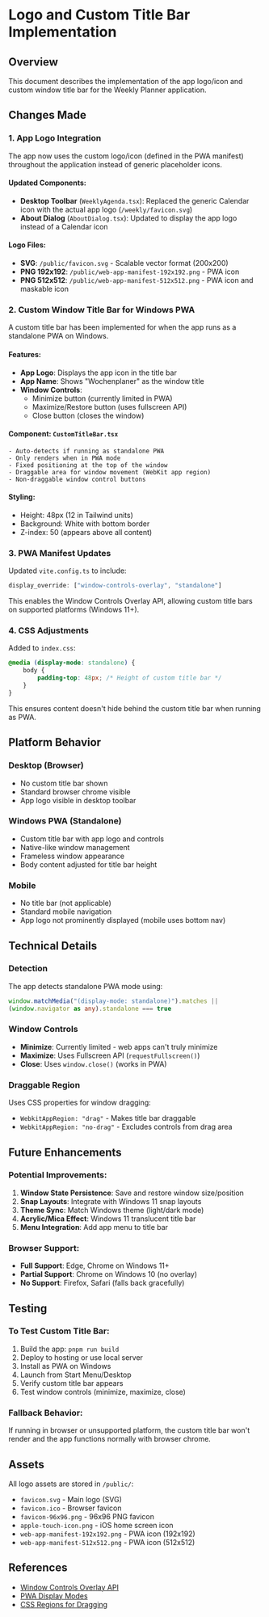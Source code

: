 # Logo and Custom Title Bar Implementation

## Overview

This document describes the implementation of the app logo/icon and custom window title bar for the Weekly Planner application.

## Changes Made

### 1. App Logo Integration

The app now uses the custom logo/icon (defined in the PWA manifest) throughout the application instead of generic placeholder icons.

#### Updated Components:

- **Desktop Toolbar** (`WeeklyAgenda.tsx`): Replaced the generic Calendar icon with the actual app logo (`/weekly/favicon.svg`)
- **About Dialog** (`AboutDialog.tsx`): Updated to display the app logo instead of a Calendar icon

#### Logo Files:

- **SVG**: `/public/favicon.svg` - Scalable vector format (200x200)
- **PNG 192x192**: `/public/web-app-manifest-192x192.png` - PWA icon
- **PNG 512x512**: `/public/web-app-manifest-512x512.png` - PWA icon and maskable icon

### 2. Custom Window Title Bar for Windows PWA

A custom title bar has been implemented for when the app runs as a standalone PWA on Windows.

#### Features:

- **App Logo**: Displays the app icon in the title bar
- **App Name**: Shows "Wochenplaner" as the window title
- **Window Controls**: 
  - Minimize button (currently limited in PWA)
  - Maximize/Restore button (uses fullscreen API)
  - Close button (closes the window)

#### Component: `CustomTitleBar.tsx`

```tsx
- Auto-detects if running as standalone PWA
- Only renders when in PWA mode
- Fixed positioning at the top of the window
- Draggable area for window movement (WebKit app region)
- Non-draggable window control buttons
```

#### Styling:

- Height: 48px (12 in Tailwind units)
- Background: White with bottom border
- Z-index: 50 (appears above all content)

### 3. PWA Manifest Updates

Updated `vite.config.ts` to include:

```typescript
display_override: ["window-controls-overlay", "standalone"]
```

This enables the Window Controls Overlay API, allowing custom title bars on supported platforms (Windows 11+).

### 4. CSS Adjustments

Added to `index.css`:

```css
@media (display-mode: standalone) {
    body {
        padding-top: 48px; /* Height of custom title bar */
    }
}
```

This ensures content doesn't hide behind the custom title bar when running as PWA.

## Platform Behavior

### Desktop (Browser)
- No custom title bar shown
- Standard browser chrome visible
- App logo visible in desktop toolbar

### Windows PWA (Standalone)
- Custom title bar with app logo and controls
- Native-like window management
- Frameless window appearance
- Body content adjusted for title bar height

### Mobile
- No title bar (not applicable)
- Standard mobile navigation
- App logo not prominently displayed (mobile uses bottom nav)

## Technical Details

### Detection

The app detects standalone PWA mode using:

```typescript
window.matchMedia("(display-mode: standalone)").matches ||
(window.navigator as any).standalone === true
```

### Window Controls

- **Minimize**: Currently limited - web apps can't truly minimize
- **Maximize**: Uses Fullscreen API (`requestFullscreen()`)
- **Close**: Uses `window.close()` (works in PWA)

### Draggable Region

Uses CSS properties for window dragging:
- `WebkitAppRegion: "drag"` - Makes title bar draggable
- `WebkitAppRegion: "no-drag"` - Excludes controls from drag area

## Future Enhancements

### Potential Improvements:

1. **Window State Persistence**: Save and restore window size/position
2. **Snap Layouts**: Integrate with Windows 11 snap layouts
3. **Theme Sync**: Match Windows theme (light/dark mode)
4. **Acrylic/Mica Effect**: Windows 11 translucent title bar
5. **Menu Integration**: Add app menu to title bar

### Browser Support:

- **Full Support**: Edge, Chrome on Windows 11+
- **Partial Support**: Chrome on Windows 10 (no overlay)
- **No Support**: Firefox, Safari (falls back gracefully)

## Testing

### To Test Custom Title Bar:

1. Build the app: `pnpm run build`
2. Deploy to hosting or use local server
3. Install as PWA on Windows
4. Launch from Start Menu/Desktop
5. Verify custom title bar appears
6. Test window controls (minimize, maximize, close)

### Fallback Behavior:

If running in browser or unsupported platform, the custom title bar won't render and the app functions normally with browser chrome.

## Assets

All logo assets are stored in `/public/`:

- `favicon.svg` - Main logo (SVG)
- `favicon.ico` - Browser favicon
- `favicon-96x96.png` - 96x96 PNG favicon
- `apple-touch-icon.png` - iOS home screen icon
- `web-app-manifest-192x192.png` - PWA icon (192x192)
- `web-app-manifest-512x512.png` - PWA icon (512x512)

## References

- [Window Controls Overlay API](https://developer.mozilla.org/en-US/docs/Web/API/Window_Controls_Overlay_API)
- [PWA Display Modes](https://developer.mozilla.org/en-US/docs/Web/Manifest/display)
- [CSS Regions for Dragging](https://developer.chrome.com/docs/web-platform/window-controls-overlay/)